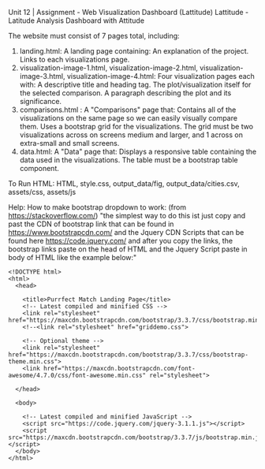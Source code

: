 Unit 12 | Assignment - Web Visualization Dashboard (Lattitude)
Lattitude - Latitude Analysis Dashboard with Attitude

The website must consist of 7 pages total, including:

 1. landing.html:   A landing page containing:
       An explanation of the project.
       Links to each visualizations page.
 2. visualization-image-1.html,
    visualization-image-2.html, 
    visualization-image-3.html,
    visualization-image-4.html:
    Four visualization pages each with:
        A descriptive title and heading tag.
        The plot/visualization itself for the selected comparison.
        A paragraph describing the plot and its significance.
  3. comparisons.html : A "Comparisons" page that:
        Contains all of the visualizations on the same page so we can easily visually compare them.
        Uses a bootstrap grid for the visualizations.
        The grid must be two visualizations across on screens medium and larger, and 1 across on extra-small and small screens.
  4.  data.html:  A "Data" page that:
          Displays a responsive table containing the data used in the visualizations.
          The table must be a bootstrap table component.
          
To Run HTML:
       HTML, style.css, output_data/fig, output_data/cities.csv, assets/css, assets/js

Help:  How to make bootstrap dropdown to work: (from https://stackoverflow.com/)
       "the simplest way to do this ist just copy and past the CDN of bootstrap link that can be found in https://www.bootstrapcdn.com/ and the Jquery CDN Scripts that can be found here https://code.jquery.com/ and after you copy the links, the bootstrap links paste on the head of HTML and the Jquery Script paste in body of HTML like the example below:"

    <!DOCTYPE html>
    <html>
      <head>

        <title>Purrfect Match Landing Page</title>
        <!-- Latest compiled and minified CSS -->
        <link rel="stylesheet" href="https://maxcdn.bootstrapcdn.com/bootstrap/3.3.7/css/bootstrap.min.css">
        <!--<link rel="stylesheet" href="griddemo.css">

        <!-- Optional theme -->
        <link rel="stylesheet" href="https://maxcdn.bootstrapcdn.com/bootstrap/3.3.7/css/bootstrap-theme.min.css">
        <link href="https://maxcdn.bootstrapcdn.com/font-awesome/4.7.0/css/font-awesome.min.css" rel="stylesheet">

      </head>

      <body>

        <!-- Latest compiled and minified JavaScript -->
        <script src="https://code.jquery.com/jquery-3.1.1.js"></script>
        <script src="https://maxcdn.bootstrapcdn.com/bootstrap/3.3.7/js/bootstrap.min.js">      </script>    
      </body>
    </html>

